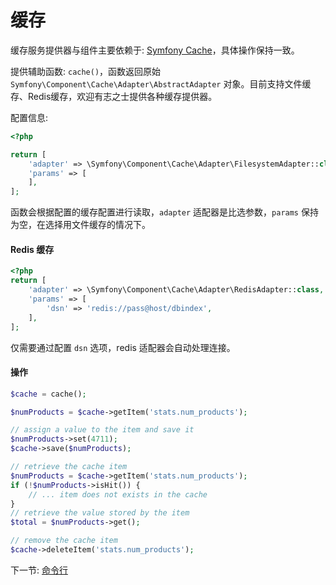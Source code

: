 # 缓存

缓存服务提供器与组件主要依赖于: [Symfony Cache](http://symfony.com/doc/current/components/cache.html)，具体操作保持一致。

提供辅助函数: `cache()`，函数返回原始 `Symfony\Component\Cache\Adapter\AbstractAdapter` 对象。目前支持文件缓存、Redis缓存，欢迎有志之士提供各种缓存提供器。

配置信息: 

```php
<?php

return [
    'adapter' => \Symfony\Component\Cache\Adapter\FilesystemAdapter::class,
    'params' => [
    ],
];
```

函数会根据配置的缓存配置进行读取，`adapter` 适配器是比选参数，`params` 保持为空，在选择用文件缓存的情况下。

#### Redis 缓存

```php
<?php
return [
    'adapter' => \Symfony\Component\Cache\Adapter\RedisAdapter::class,
    'params' => [
        'dsn' => 'redis://pass@host/dbindex',
    ],
];
```

仅需要通过配置 `dsn` 选项，redis 适配器会自动处理连接。
 
 #### 操作
 
 ```php
 $cache = cache();
 
 $numProducts = $cache->getItem('stats.num_products');
 
 // assign a value to the item and save it
 $numProducts->set(4711);
 $cache->save($numProducts);
 
 // retrieve the cache item
 $numProducts = $cache->getItem('stats.num_products');
 if (!$numProducts->isHit()) {
     // ... item does not exists in the cache
 }
 // retrieve the value stored by the item
 $total = $numProducts->get();
 
 // remove the cache item
 $cache->deleteItem('stats.num_products');
 ```


下一节: [命令行](3-5-console.md)
